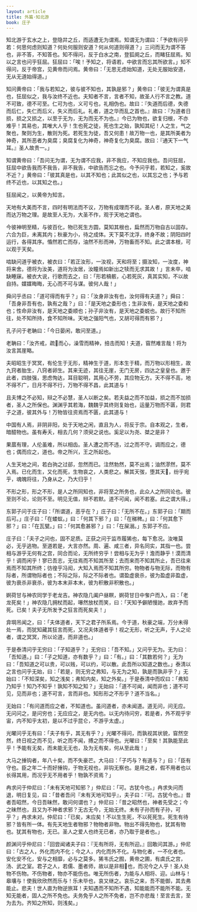 ```yaml
---
layout: article
title: 外篇·知北游
book: 庄子
---
```


知北游于玄水之上，登隐弅之丘，而适遭无为谓焉。知谓无为谓曰：「予欲有问乎若：何思何虑则知道？何处何服则安道？何从何道则得道？」三问而无为谓不答也，非不答，不知答也。知不得问，反于白水之南，登狐阕之丘，而睹狂屈焉。知以之言也问乎狂屈。狂屈曰：「唉！予知之，将语若，中欲言而忘其所欲言。」知不得问，反于帝宫，见黄帝而问焉。黄帝曰：「无思无虑始知道，无处无服始安道，无从无道始得道。」

知问黄帝曰：「我与若知之，彼与彼不知也，其孰是邪？」黄帝曰：「彼无为谓真是也，狂屈似之，我与汝终不近也。夫知者不言，言者不知，故圣人行不言之教。道不可致，德不可至。仁可为也，义可亏也，礼相伪也。故曰：『失道而后德，失德而后仁，失仁而后义，失义而后礼。礼者，道之华而乱之首也。』故曰：『为道者日损，损之又损之，以至于无为，无为而无不为也。』今已为物也，欲复归根，不亦难乎！其易也，其唯大人乎！生也死之徒，死也生之始，孰知其纪！人之生，气之聚也，聚则为生，散则为死。若死生为徒，吾又何患！故万物一也，是其所美者为神奇，其所恶者为臭腐；臭腐复化为神奇，神奇复化为臭腐。故曰：『通天下一气耳。』圣人故贵一。」

知谓黄帝曰：「吾问无为谓，无为谓不应我，非不我应，不知应我也。吾问狂屈，狂屈中欲告我而不我告，非不我告，中欲告而忘之也。今予问乎若，若知之，奚故不近？」黄帝曰：「彼其真是也，以其不知也；此其似之也，以其忘之也；予与若终不近也，以其知之也。」

狂屈闻之，以黄帝为知言。

天地有大美而不言，四时有明法而不议，万物有成理而不说。圣人者，原天地之美而达万物之理。是故至人无为，大圣不作，观于天地之谓也。

今彼神明至精，与彼百化，物已死生方圆，莫知其根也，扁然而万物自古以固存。六合为巨，未离其内；秋豪为小，待之成体。天下莫不沈浮，终身不故；阴阳四时运行，各得其序。惛然若亡而存，油然不形而神，万物畜而不知。此之谓本根，可以观于天矣。

啮缺问道乎被衣，被衣曰：「若正汝形，一汝视，天和将至；摄汝知，一汝度，神将来舍。德将为汝美，道将为汝居，汝瞳焉如新出之犊而无求其故！」言未卒，啮缺睡寐。被衣大说，行歌而去之，曰：「形若槁骸，心若死灰，真其实知，不以故自持。媒媒晦晦，无心而不可与谋。彼何人哉！」

舜问乎丞曰：「道可得而有乎？」曰：「汝身非汝有也，汝何得有夫道？」舜曰：「吾身非吾有也，孰有之哉？」曰：「是天地之委形也；生非汝有，是天地之委和也；性命非汝有，是天地之委顺也；孙子非汝有，是天地之委蜕也。故行不知所往，处不知所持，食不知所味。天地之强阳气也，又胡可得而有邪？」

孔子问于老聃曰：「今日晏闲，敢问至道。」

老聃曰：「汝齐戒，疏𤅢而心，澡雪而精神，掊击而知！夫道，窅然难言哉！将为汝言其崖略。

夫昭昭生于冥冥，有伦生于无形，精神生于道，形本生于精，而万物以形相生，故九窍者胎生，八窍者卵生。其来无迹，其往无崖，无门无房，四达之皇皇也。邀于此者，四肢强，思虑恂达，耳目聪明，其用心不劳，其应物无方。天不得不高，地不得不广，日月不得不行，万物不得不昌，此其道与！

且夫博之不必知，辩之不必慧，圣人以断之矣。若夫益之而不加益，损之而不加损者，圣人之所保也。渊渊乎其若海，魏魏乎其终则复始也，运量万物而不匮，则君子之道，彼其外与！万物皆往资焉而不匮，此其道与！

中国有人焉，非阴非阳，处于天地之闲，直且为人，将反于宗。自本观之，生者，暗醷物也。虽有寿夭，相去几何？须臾之说也。奚足以为尧、桀之是非？

果蓏有理，人伦虽难，所以相齿。圣人遭之而不违，过之而不守。调而应之，德也；偶而应之，道也。帝之所兴，王之所起也。

人生天地之间，若白驹之过郤，忽然而已。注然勃然，莫不出焉；油然漻然，莫不入焉。已化而生，又化而死，生物哀之，人类悲之。解其天弢，堕其天𧙍，纷乎宛乎，魂魄将往，乃身从之，乃大归乎！

不形之形，形之不形，是人之所同知也，非将至之所务也，此众人之所同论也。彼至则不论，论则不至。明见无值，辩不若默。道不可闻，闻不若塞。此之谓大得。」

东郭子问于庄子曰：「所谓道，恶乎在？」庄子曰：「无所不在。」东郭子曰：「期而后可。」庄子曰：「在蝼蚁。」曰：「何其下邪？」曰：「在稊稗。」曰：「何其愈下邪？」曰：「在瓦甓。」曰：「何其愈甚邪？」曰：「在屎溺。」东郭子不应。

庄子曰：「夫子之问也，固不足质。正获之问于监市履狶也，每下愈况。汝唯莫必，无乎逃物。至道若是，大言亦然。周、遍、咸三者，异名同实，其指一也。尝相与游乎无何有之宫，同合而论，无所终穷乎！尝相与无为乎！澹而静乎！漠而清乎！调而闲乎！寥已吾志，无往焉而不知其所至；去而来而不知其所止，吾已往来焉而不知其所终；彷徨乎冯闳，大知入焉而不知其所穷。物物者与物无际，而物有际者，所谓物际者也；不际之际，际之不际者也。谓盈虚衰杀，彼为盈虚非盈虚，彼为衰杀非衰杀，彼为本末非本末，彼为积散非积散也。」

婀荷甘与神农同学于老龙吉。神农隐几阖户昼瞑，婀荷甘日中奓户而入，曰：「老龙死矣！」神农隐几拥杖而起，嚗然放杖而笑，曰：「天知予僻陋慢訑，故弃予而死。已矣！夫子无所发予之狂言而死矣夫！」

弇堈吊闻之，曰：「夫体道者，天下之君子所系焉。今于道，秋豪之端，万分未得处一焉，而犹知藏其狂言而死，又况夫体道者乎！视之无形，听之无声，于人之论者，谓之冥冥，所以论道，而非道也。」

于是泰清问乎无穷曰：「子知道乎？」无穷曰：「吾不知。」又问乎无为。无为曰：「吾知道。」曰：「子之知道，亦有数乎？」曰：「有。」曰：「其数若何？」无为曰：「吾知道之可以贵，可以贱，可以约，可以散。此吾所以知道之数也。」泰清以之言也问乎无始，曰：「若是，则无穷之弗知，与无为之知，孰是而孰非乎？」无始曰：「不知深矣，知之浅矣；弗知内矣，知之外矣。」于是泰清中而叹曰：「弗知乃知乎！知乃不知乎！孰知不知之知？」无始曰：「道不可闻，闻而非也；道不可见，见而非也；道不可言，言而非也。知形形之不形乎？道不当名。」

无始曰：「有问道而应之者，不知道也。虽问道者，亦未闻道。道无问，问无应。无问问之，是问穷也；无应应之，是无内也。以无内待问穷，若是者，外不观乎宇宙，内不知乎太初，是以不过乎昆仑，不游乎太虚。」

光曜问乎无有曰：「夫子有乎，其无有乎？」光曜不得问，而孰视其状貌，窅然空然，终日视之而不见，听之而不闻，搏之而不得也。光曜曰：「至矣！其孰能至此乎！予能有无矣，而未能无无也，及为无有矣，何从至此哉！」

大马之捶钩者，年八十矣，而不失豪芒。大马曰：「子巧与？有道与？」曰：「臣有守也。臣之年二十而好捶钩，于物无视也，非钩无察也。是用之者，假不用者也以长得其用，而况乎无不用者乎！物孰不资焉？」

冉求问于仲尼曰：「未有天地可知邪？」仲尼曰：「可。古犹今也。」冉求失问而退，明日复见，曰：「昔者吾问『未有天地可知乎』，夫子曰：『可。古犹今也。』昔者吾昭然，今日吾昧然，敢问何谓也？」仲尼曰：「昔之昭然也，神者先受之；今之昧然也，且又为不神者求邪？无古无今，无始无终。未有子孙而有子孙，可乎？」冉求未对。仲尼曰：「已矣，末应矣！不以生生死，不以死死生。死生有待邪？皆有所一体。有先天地生者物邪？物物者非物。物出不得先物也，犹其有物也。犹其有物也，无已。圣人之爱人也终无已者，亦乃取于是者也。」

颜渊问乎仲尼曰：「回尝闻诸夫子曰：『无有所将，无有所迎。』回敢问其游。」仲尼曰：「古之人，外化而内不化；今之人，内化而外不化。与物化者，一不化者也。安化安不化，安与之相靡，必与之莫多。狶韦氏之囿，黄帝之圃，有虞氏之宫，汤、武之室。君子之人，若儒、墨者师，故以是非相𩐋也，而况今之人乎！圣人处物不伤物。不伤物者，物亦不能伤也。唯无所伤者，为能与人相将、迎。山林与！皋壤与！使我欣欣然而乐与！乐未毕也，哀又继之。哀乐之来，吾不能御，其去弗能止。悲夫！世人直为物逆旅耳！夫知遇而不知所不遇，知能能而不能所不能。无知无能者，固人之所不免也。夫务免乎人之所不免者，岂不亦悲哉！至言去言，至为去为。齐知之所知，则浅矣。」

